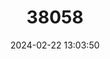 ---
title: "38058"
category: "Gonystylus forbesii"
draft: false
date: 2024-02-22 13:03:50
languages:
  Malay: ["Ramin Batu"]
---